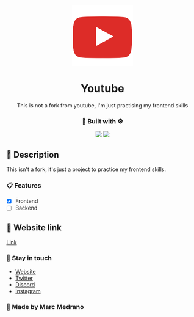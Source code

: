 <p align="center">
  <a href="https://elmarcz.github.io/Youtube-HTML/" target="blank"><img src="Src/Logo.png" width="160" alt="Dot Logo" /></a>
  <h1 align="center" href="https://elmarcz.github.io/Youtube-HTML/">Youtube</h1>
</p>
<p align="center">This is not a fork from youtube, I'm just practising my frontend skills</p>
<h3 align="center">🔨 Built with ⚙️</h3>

<p align="center">
   <img src='https://raw.githubusercontent.com/sammwyy/sammwyy/master/skills/html.png' height='50px'/>
   <img src='https://raw.githubusercontent.com/sammwyy/sammwyy/master/skills/css.png' height='50px'/>   
</p>


## 📝 Description
This isn't a fork, it's just a project to practice my frontend skills.

### 📋 Features

- [x] Frontend
- [ ] Backend

## 📱 Website link
[Link](https://elmarcz.github.io/Youtube-HTML/)

### 👤 Stay in touch
- [Website](https://elmarcz.github.io/portfolio/)
- [Twitter](https://twitter.com/MarcMedrano15)
- [Discord](https://discord.com/invite/zPSYDGVXxx)
- [Instagram](https://www.instagram.com/marcmedranoz/)

### 🔅 Made by Marc Medrano 
